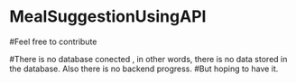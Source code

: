 # MealSuggestionUsingAPI

#Feel free to contribute

#There is no database conected , in other words, there is no data stored in the database. Also there is no backend progress.
#But hoping to have it.
